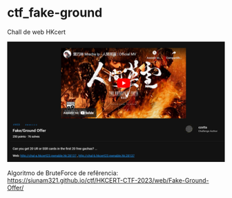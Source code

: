 # ctf_fake-ground
Chall de web HKcert

![Dale](https://github.com/dahiwas/ctf_fake-ground/blob/main/Imagens/IMG1.png)






Algoritmo de BruteForce de refêrencia: 
https://siunam321.github.io/ctf/HKCERT-CTF-2023/web/Fake-Ground-Offer/

